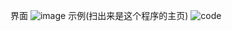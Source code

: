 界面
![image](https://github.com/Pfolg/QR-code_maker/assets/166471137/1c9dcf92-98c6-4d9e-9d0b-fc0bfc92c393)
示例(扫出来是这个程序的主页)
![code](https://github.com/Pfolg/QR-code_maker/assets/166471137/2d2b5a36-590f-4083-a9a4-1633795ac359)
